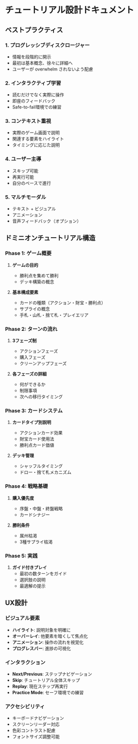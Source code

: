 # チュートリアル設計ドキュメント

## ベストプラクティス

### 1. プログレッシブディスクロージャー
- 情報を段階的に開示
- 最初は基本概念、徐々に詳細へ
- ユーザーが overwhelm されないよう配慮

### 2. インタラクティブ学習
- 読むだけでなく実際に操作
- 即座のフィードバック
- Safe-to-fail環境での練習

### 3. コンテキスト重視
- 実際のゲーム画面で説明
- 関連する要素をハイライト
- タイミングに応じた説明

### 4. ユーザー主導
- スキップ可能
- 再実行可能
- 自分のペースで進行

### 5. マルチモーダル
- テキスト + ビジュアル
- アニメーション
- 音声フィードバック（オプション）

## ドミニオンチュートリアル構造

### Phase 1: ゲーム概要
1. **ゲームの目的**
   - 勝利点を集めて勝利
   - デッキ構築の概念

2. **基本構成要素**
   - カードの種類（アクション・財宝・勝利点）
   - サプライの概念
   - 手札・山札・捨て札・プレイエリア

### Phase 2: ターンの流れ
1. **3フェーズ制**
   - アクションフェーズ
   - 購入フェーズ  
   - クリーンアップフェーズ

2. **各フェーズの詳細**
   - 何ができるか
   - 制限事項
   - 次への移行タイミング

### Phase 3: カードシステム
1. **カードタイプ別説明**
   - アクションカード効果
   - 財宝カード使用法
   - 勝利点カード価値

2. **デッキ管理**
   - シャッフルタイミング
   - ドロー・捨て札メカニズム

### Phase 4: 戦略基礎
1. **購入優先度**
   - 序盤・中盤・終盤戦略
   - カードシナジー

2. **勝利条件**
   - 属州枯渇
   - 3種サプライ枯渇

### Phase 5: 実践
1. **ガイド付きプレイ**
   - 最初の数ターンをガイド
   - 選択肢の説明
   - 最適解の提示

## UX設計

### ビジュアル要素
- **ハイライト**: 説明対象を明確に
- **オーバーレイ**: 他要素を暗くして焦点化
- **アニメーション**: 操作の流れを視覚化
- **プログレスバー**: 進捗の可視化

### インタラクション
- **Next/Previous**: ステップナビゲーション
- **Skip**: チュートリアル全体スキップ
- **Replay**: 現在ステップ再実行
- **Practice Mode**: セーフ環境での練習

### アクセシビリティ
- キーボードナビゲーション
- スクリーンリーダー対応
- 色彩コントラスト配慮
- フォントサイズ調整可能